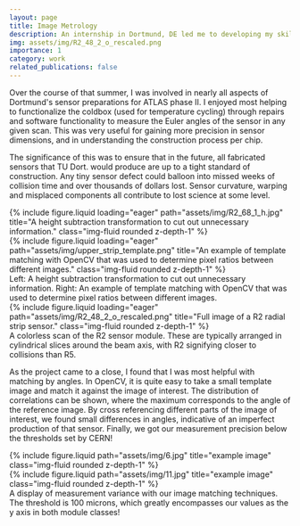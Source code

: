 ```yaml
---
layout: page
title: Image Metrology
description: An internship in Dortmund, DE led me to developing my skills in image metrology and software engineering. My most intensive project in coding, the support I received from my supervisors helped me increase the resolution and detection capabilities of their software near tenfold.
img: assets/img/R2_48_2_o_rescaled.png
importance: 1
category: work
related_publications: false
---
```


Over the course of that summer, I was involved in nearly all aspects of Dortmund's sensor preparations for ATLAS phase II. I enjoyed most helping to functionalize the coldbox (used for temperature cycling) through repairs and software functionality to measure the Euler angles of the sensor in any given scan. This was very useful for gaining more precision in sensor dimensions, and in understanding the construction process per chip.

The significance of this was to ensure that in the future, all fabricated sensors that TU Dort. would produce are up to a tight standard of construction. Any tiny sensor defect could balloon into missed weeks of collision time and over thousands of dollars lost. Sensor curvature, warping and misplaced components all contribute to lost science at some level.

<div class="row">
    <div class="col-sm mt-3 mt-md-0">
        {% include figure.liquid loading="eager" path="assets/img/R2_68_1_h.jpg" title="A height subtraction transformation to cut out unnecessary information." class="img-fluid rounded z-depth-1" %}
    </div>
    <div class="col-sm mt-3 mt-md-0">
        {% include figure.liquid loading="eager" path="assets/img/upper_strip_template.png" title="An example of template matching with OpenCV that was used to determine pixel ratios between different images." class="img-fluid rounded z-depth-1" %}
    </div>
</div>
<div class="caption">
    Left: A height subtraction transformation to cut out unnecessary information. Right: An example of template matching with OpenCV that was used to determine pixel ratios between different images.
</div>
<div class="row">
    <div class="col-sm mt-3 mt-md-0">
        {% include figure.liquid loading="eager" path="assets/img/R2_48_2_o_rescaled.png" title="Full image of a R2 radial strip sensor." class="img-fluid rounded z-depth-1" %}
    </div>
</div>
<div class="caption">
    A colorless scan of the R2 sensor module. These are typically arranged in cylindrical slices around the beam axis, with R2 signifying closer to collisions than R5.
</div>

As the project came to a close, I found that I was most helpful with matching by angles. In OpenCV, it is quite easy to take a small template image and match it against the image of interest. The distribution of correlations can be shown, where the maximum corresponds to the angle of the reference image. By cross referencing different parts of the image of interest, we found small differences in angles, indicative of an imperfect production of that sensor. Finally, we got our measurement precision below the thresholds set by CERN!

<div class="row justify-content-sm-center">
    <div class="col-sm-8 mt-3 mt-md-0">
        {% include figure.liquid path="assets/img/6.jpg" title="example image" class="img-fluid rounded z-depth-1" %}
    </div>
    <div class="col-sm-4 mt-3 mt-md-0">
        {% include figure.liquid path="assets/img/11.jpg" title="example image" class="img-fluid rounded z-depth-1" %}
    </div>
</div>
<div class="caption">
    A display of measurement variance with our image matching techniques. The threshold is 100 microns, which greatly encompasses our values as the y axis in both module classes!
</div>

